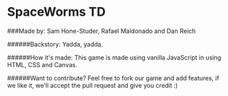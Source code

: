 # SpaceWorms TD 

###Made by: Sam Hone-Studer, Rafael Maldonado and Dan Reich

######Backstory:
Yadda, yadda.

######How it's made:
This game is made using vanilla JavaScript in using HTML, CSS and Canvas. 

######Want to contribute?
Feel free to fork our game and add features, if we like it, we'll accept the pull request and give you credit :)
